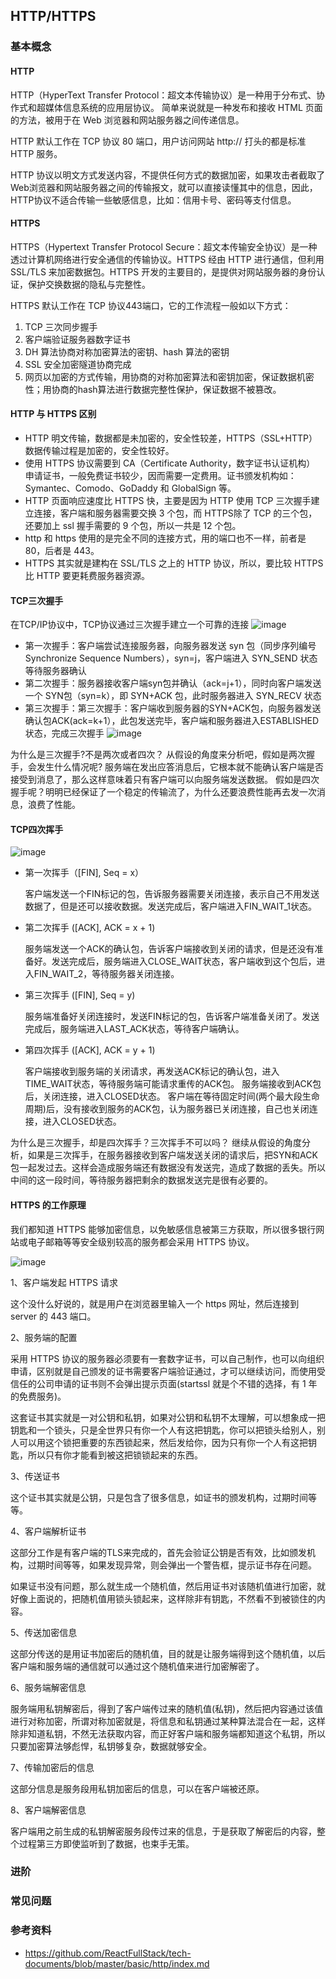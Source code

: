 ## HTTP/HTTPS

### 基本概念

#### HTTP
HTTP（HyperText Transfer Protocol：超文本传输协议）是一种用于分布式、协作式和超媒体信息系统的应用层协议。 简单来说就是一种发布和接收 HTML 页面的方法，被用于在 Web 浏览器和网站服务器之间传递信息。

HTTP 默认工作在 TCP 协议 80 端口，用户访问网站 http:// 打头的都是标准 HTTP 服务。

HTTP 协议以明文方式发送内容，不提供任何方式的数据加密，如果攻击者截取了Web浏览器和网站服务器之间的传输报文，就可以直接读懂其中的信息，因此，HTTP协议不适合传输一些敏感信息，比如：信用卡号、密码等支付信息。

#### HTTPS
HTTPS（Hypertext Transfer Protocol Secure：超文本传输安全协议）是一种透过计算机网络进行安全通信的传输协议。HTTPS 经由 HTTP 进行通信，但利用 SSL/TLS 来加密数据包。HTTPS 开发的主要目的，是提供对网站服务器的身份认证，保护交换数据的隐私与完整性。

HTTPS 默认工作在 TCP 协议443端口，它的工作流程一般如以下方式：

1. TCP 三次同步握手
2. 客户端验证服务器数字证书
3. DH 算法协商对称加密算法的密钥、hash 算法的密钥
4. SSL 安全加密隧道协商完成
5. 网页以加密的方式传输，用协商的对称加密算法和密钥加密，保证数据机密性；用协商的hash算法进行数据完整性保护，保证数据不被篡改。

#### HTTP 与 HTTPS 区别
* HTTP 明文传输，数据都是未加密的，安全性较差，HTTPS（SSL+HTTP） 数据传输过程是加密的，安全性较好。
* 使用 HTTPS 协议需要到 CA（Certificate Authority，数字证书认证机构） 申请证书，一般免费证书较少，因而需要一定费用。证书颁发机构如：Symantec、Comodo、GoDaddy 和 GlobalSign 等。
* HTTP 页面响应速度比 HTTPS 快，主要是因为 HTTP 使用 TCP 三次握手建立连接，客户端和服务器需要交换 3 个包，而 HTTPS除了 TCP 的三个包，还要加上 ssl 握手需要的 9 个包，所以一共是 12 个包。
* http 和 https 使用的是完全不同的连接方式，用的端口也不一样，前者是 80，后者是 443。
* HTTPS 其实就是建构在 SSL/TLS 之上的 HTTP 协议，所以，要比较 HTTPS 比 HTTP 要更耗费服务器资源。

#### TCP三次握手
在TCP/IP协议中，TCP协议通过三次握手建立一个可靠的连接
![image](http1.jpg)
* 第一次握手：客户端尝试连接服务器，向服务器发送 syn 包（同步序列编号Synchronize Sequence Numbers），syn=j，客户端进入 SYN_SEND 状态等待服务器确认
* 第二次握手：服务器接收客户端syn包并确认（ack=j+1），同时向客户端发送一个 SYN包（syn=k），即 SYN+ACK 包，此时服务器进入 SYN_RECV 状态
* 第三次握手：第三次握手：客户端收到服务器的SYN+ACK包，向服务器发送确认包ACK(ack=k+1），此包发送完毕，客户端和服务器进入ESTABLISHED状态，完成三次握手
![image](http2.png)

为什么是三次握手?不是两次或者四次？
从假设的角度来分析吧，假如是两次握手，会发生什么情况呢? 服务端在发出应答消息后，它根本就不能确认客户端是否接受到消息了，那么这样意味着只有客户端可以向服务端发送数据。
假如是四次握手呢？明明已经保证了一个稳定的传输流了，为什么还要浪费性能再去发一次消息，浪费了性能。

#### TCP四次挥手
![image](http3.png)

* 第一次挥手（[FIN], Seq = x）

    客户端发送一个FIN标记的包，告诉服务器需要关闭连接，表示自己不用发送数据了，但是还可以接收数据。发送完成后，客户端进入FIN_WAIT_1状态。

* 第二次挥手 ([ACK], ACK = x + 1)

    服务端发送一个ACK的确认包，告诉客户端接收到关闭的请求，但是还没有准备好。发送完成后，服务端进入CLOSE_WAIT状态，客户端收到这个包后，进入FIN_WAIT_2，等待服务器关闭连接。

* 第三次挥手 ([FIN], Seq = y)

    服务端准备好关闭连接时，发送FIN标记的包，告诉客户端准备关闭了。发送完成后，服务端进入LAST_ACK状态，等待客户端确认。

* 第四次挥手 ([ACK], ACK = y + 1)

    客户端接收到服务端的关闭请求，再发送ACK标记的确认包，进入TIME_WAIT状态，等待服务端可能请求重传的ACK包。
服务端接收到ACK包后，关闭连接，进入CLOSED状态。
客户端在等待固定时间(两个最大段生命周期)后，没有接收到服务的ACK包，认为服务器已关闭连接，自己也关闭连接，进入CLOSED状态。

为什么是三次握手，却是四次挥手？三次挥手不可以吗？
继续从假设的角度分析，如果是三次挥手，在服务器接收到客户端发送关闭的请求后，把SYN和ACK包一起发过去。这样会造成服务端还有数据没有发送完，造成了数据的丢失。所以中间的这一段时间，等待服务器把剩余的数据发送完是很有必要的。

#### HTTPS 的工作原理
我们都知道 HTTPS 能够加密信息，以免敏感信息被第三方获取，所以很多银行网站或电子邮箱等等安全级别较高的服务都会采用 HTTPS 协议。

![image](https.png)

1、客户端发起 HTTPS 请求

这个没什么好说的，就是用户在浏览器里输入一个 https 网址，然后连接到 server 的 443 端口。

2、服务端的配置

采用 HTTPS 协议的服务器必须要有一套数字证书，可以自己制作，也可以向组织申请，区别就是自己颁发的证书需要客户端验证通过，才可以继续访问，而使用受信任的公司申请的证书则不会弹出提示页面(startssl 就是个不错的选择，有 1 年的免费服务)。

这套证书其实就是一对公钥和私钥，如果对公钥和私钥不太理解，可以想象成一把钥匙和一个锁头，只是全世界只有你一个人有这把钥匙，你可以把锁头给别人，别人可以用这个锁把重要的东西锁起来，然后发给你，因为只有你一个人有这把钥匙，所以只有你才能看到被这把锁锁起来的东西。

3、传送证书

这个证书其实就是公钥，只是包含了很多信息，如证书的颁发机构，过期时间等等。

4、客户端解析证书

这部分工作是有客户端的TLS来完成的，首先会验证公钥是否有效，比如颁发机构，过期时间等等，如果发现异常，则会弹出一个警告框，提示证书存在问题。

如果证书没有问题，那么就生成一个随机值，然后用证书对该随机值进行加密，就好像上面说的，把随机值用锁头锁起来，这样除非有钥匙，不然看不到被锁住的内容。

5、传送加密信息

这部分传送的是用证书加密后的随机值，目的就是让服务端得到这个随机值，以后客户端和服务端的通信就可以通过这个随机值来进行加密解密了。

6、服务端解密信息

服务端用私钥解密后，得到了客户端传过来的随机值(私钥)，然后把内容通过该值进行对称加密，所谓对称加密就是，将信息和私钥通过某种算法混合在一起，这样除非知道私钥，不然无法获取内容，而正好客户端和服务端都知道这个私钥，所以只要加密算法够彪悍，私钥够复杂，数据就够安全。

7、传输加密后的信息

这部分信息是服务段用私钥加密后的信息，可以在客户端被还原。

8、客户端解密信息

客户端用之前生成的私钥解密服务段传过来的信息，于是获取了解密后的内容，整个过程第三方即使监听到了数据，也束手无策。

### 进阶

### 常见问题

### 参考资料
* https://github.com/ReactFullStack/tech-documents/blob/master/basic/http/index.md
